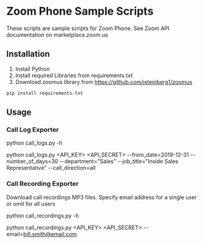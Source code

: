# Zoom Phone Sample Scripts

These scripts are sample scripts for Zoom Phone. See Zoom API documentation on marketplace.zoom.us

## Installation

1. Install Python
2. Install required Libraries from requirements.txt
3. Download zoomus library from https://github.com/jsteinberg1/zoomus

```bash
pip install requirements.txt
```

## Usage

### Call Log Exporter

python call_logs.py -h

python call_logs.py <API_KEY> <API_SECRET> --from_date=2019-12-31 --number_of_days=30 --department="Sales" --job_title="Inside Sales Representative" --call_direction=all

### Call Recording Exporter

Download call recordings MP3 files. Specify email address for a single user or omit for all users

python call_recordings.py -h

python call_recordings.py <API_KEY> <API_SECRET> --email=bill.smith@email.com
